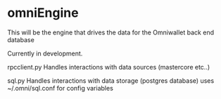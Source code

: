 omniEngine
==========

This will be the engine that drives the data for the Omniwallet back end database

Currently in development.

rpcclient.py
 Handles interactions with data sources (mastercore etc..)

sql.py
  Handles interactions with data storage (postgres database)
  uses ~/.omni/sql.conf  for config variables
